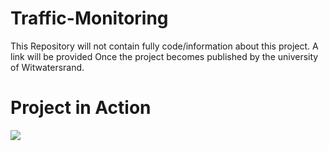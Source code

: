 # Traffic-Monitoring

This Repository will not contain fully code/information about this project. A link will be provided Once the project becomes published by the university of Witwatersrand.

# Project in Action
![](https://github.com/Traffic-Monitoring/traffic_monitoring.gif)
